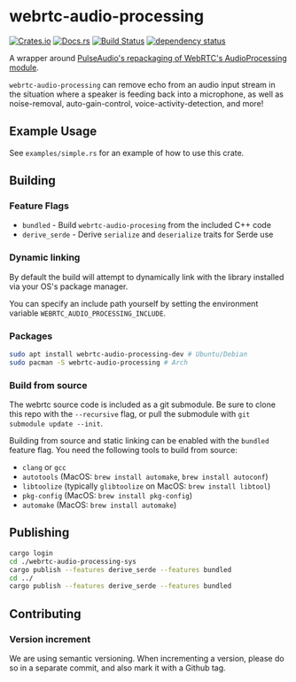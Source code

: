 # webrtc-audio-processing
[![Crates.io](https://img.shields.io/crates/v/webrtc-audio-processing.svg)](https://crates.io/crates/webrtc-audio-processing)
[![Docs.rs](https://docs.rs/webrtc-audio-processing/badge.svg)](https://docs.rs/webrtc-audio-processing)
[![Build Status](https://travis-ci.org/tonarino/webrtc-audio-processing.svg?branch=master)](https://travis-ci.org/tonarino/webrtc-audio-processing)
[![dependency status](https://deps.rs/repo/github/tonarino/webrtc-audio-processing/status.svg)](https://deps.rs/repo/github/tonarino/webrtc-audio-processing)

A wrapper around [PulseAudio's repackaging of WebRTC's AudioProcessing module](https://www.freedesktop.org/software/pulseaudio/webrtc-audio-processing/).

`webrtc-audio-processing` can remove echo from an audio input stream in the situation where a speaker is feeding back into a microphone, as well as noise-removal, auto-gain-control, voice-activity-detection, and more!

## Example Usage

See `examples/simple.rs` for an example of how to use this crate.

## Building

### Feature Flags

* `bundled` - Build `webrtc-audio-procesing` from the included C++ code
* `derive_serde` - Derive `serialize` and `deserialize` traits for Serde use

### Dynamic linking

By default the build will attempt to dynamically link with the library installed via your OS's package manager.

You can specify an include path yourself by setting the environment variable `WEBRTC_AUDIO_PROCESSING_INCLUDE`.

### Packages

```sh
sudo apt install webrtc-audio-processing-dev # Ubuntu/Debian
sudo pacman -S webrtc-audio-processing # Arch
```

### Build from source

The webrtc source code is included as a git submodule. Be sure to clone this repo with the `--recursive` flag, or pull the submodule with `git submodule update --init`.

Building from source and static linking can be enabled with the `bundled` feature flag. You need the following tools to build from source:

* `clang` or `gcc`
* `autotools` (MacOS: `brew install automake`, `brew install autoconf`)
* `libtoolize` (typically `glibtoolize` on MacOS: `brew install libtool`)
* `pkg-config` (MacOS: `brew install pkg-config`)
* `automake` (MacOS: `brew install automake`)

## Publishing

```bash
cargo login
cd ./webrtc-audio-processing-sys
cargo publish --features derive_serde --features bundled
cd ../
cargo publish --features derive_serde --features bundled
```

## Contributing

### Version increment

We are using semantic versioning. When incrementing a version, please do so in a separate commit, and also mark it with a Github tag.
